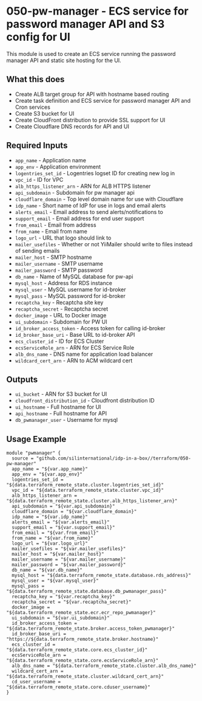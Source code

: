 # 050-pw-manager - ECS service for password manager API and S3 config for UI
This module is used to create an ECS service running the password manager API and static site hosting for the UI. 

## What this does

 - Create ALB target group for API with hostname based routing
 - Create task definition and ECS service for password manager API and Cron services
 - Create S3 bucket for UI
 - Create CloudFront distribution to provide SSL support for UI
 - Create Cloudflare DNS records for API and UI

## Required Inputs

 - `app_name` - Application name
 - `app_env` - Application environment
 - `logentries_set_id` - Logentries logset ID for creating new log in
 - `vpc_id` - ID for VPC
 - `alb_https_listener_arn` - ARN for ALB HTTPS listener
 - `api_subdomain` - Subdomain for pw manager api
 - `cloudflare_domain` - Top level domain name for use with Cloudflare
 - `idp_name` - Short name of IdP for use in logs and email alerts
 - `alerts_email` - Email address to send alerts/notifications to
 - `support_email` - Email address for end user support
 - `from_email` - Email from address
 - `from_name` - Email from name
 - `logo_url` - URL that logo should link to
 - `mailer_usefiles` - Whether or not YiiMailer should write to files instead of sending emails
 - `mailer_host` - SMTP hostname
 - `mailer_username` - SMTP username
 - `mailer_password` - SMTP password
 - `db_name` - Name of MySQL database for pw-api
 - `mysql_host` - Address for RDS instance
 - `mysql_user` - MySQL username for id-broker
 - `mysql_pass` - MySQL password for id-broker
 - `recaptcha_key` - Recaptcha site key
 - `recaptcha_secret` - Recaptcha secret
 - `docker_image` - URL to Docker image
 - `ui_subdomain` - Subdomain for PW UI
 - `id_broker_access_token` - Access token for calling id-broker
 - `id_broker_base_uri` - Base URL to id-broker API
 - `ecs_cluster_id` - ID for ECS Cluster
 - `ecsServiceRole_arn` - ARN for ECS Service Role
 - `alb_dns_name` - DNS name for application load balancer 
 - `wildcard_cert_arn` - ARN to ACM wildcard cert

## Outputs

 - `ui_bucket` - ARN for S3 bucket for UI
 - `cloudfront_distribution_id` - Cloudfront distribution ID
 - `ui_hostname` - Full hostname for UI
 - `api_hostname` - Full hostname for API
 - `db_pwmanager_user` - Username for mysql

## Usage Example

```hcl
module "pwmanager" {
  source = "github.com/silinternational/idp-in-a-box//terraform/050-pw-manager"
  app_name = "${var.app_name}"
  app_env = "${var.app_env}"
  logentries_set_id = "${data.terraform_remote_state.cluster.logentries_set_id}"
  vpc_id = "${data.terraform_remote_state.cluster.vpc_id}"
  alb_https_listener_arn = "${data.terraform_remote_state.cluster.alb_https_listener_arn}"
  api_subdomain = "${var.api_subdomain}"
  cloudflare_domain = "${var.cloudflare_domain}"
  idp_name = "${var.idp_name}"
  alerts_email = "${var.alerts_email}"
  support_email = "${var.support_email}"
  from_email = "${var.from_email}"
  from_name = "${var.from_name}"
  logo_url = "${var.logo_url}"
  mailer_usefiles = "${var.mailer_usefiles}"
  mailer_host = "${var.mailer_host}"
  mailer_username = "${var.mailer_username}"
  mailer_password = "${var.mailer_password}"
  db_name = "${var.db_name}"
  mysql_host = "${data.terraform_remote_state.database.rds_address}"
  mysql_user = "${var.mysql_user}"
  mysql_pass = "${data.terraform_remote_state.database.db_pwmanager_pass}"
  recaptcha_key = "${var.recaptcha_key}"
  recaptcha_secret = "${var.recaptcha_secret}"
  docker_image = "${data.terraform_remote_state.ecr.ecr_repo_pwmanager}"
  ui_subdomain = "${var.ui_subdomain}"
  id_broker_access_token = "${data.terraform_remote_state.broker.access_token_pwmanager}"
  id_broker_base_uri = "https://${data.terraform_remote_state.broker.hostname}"
  ecs_cluster_id = "${data.terraform_remote_state.core.ecs_cluster_id}"
  ecsServiceRole_arn = "${data.terraform_remote_state.core.ecsServiceRole_arn}"
  alb_dns_name = "${data.terraform_remote_state.cluster.alb_dns_name}"
  wildcard_cert_arn = "${data.terraform_remote_state.cluster.wildcard_cert_arn}"
  cd_user_username = "${data.terraform_remote_state.core.cduser_username}"
}
```
